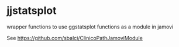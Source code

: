 # jjstatsplot

wrapper functions to use ggstatsplot functions as a module in jamovi

See https://github.com/sbalci/ClinicoPathJamoviModule
